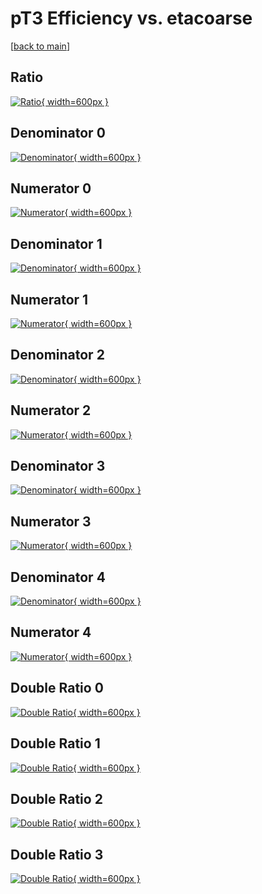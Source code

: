 # pT3 Efficiency vs. etacoarse

[[back to main](./)]



## Ratio

[![Ratio](../mtv/var/pT3_xtr_0_1_eff_etacoarse.png){ width=600px }](../mtv/var/pT3_xtr_0_1_eff_etacoarse.pdf)

## Denominator 0

[![Denominator](../mtv/den/pT3_xtr_0_1_eff_etacoarse_den0.png){ width=600px }](../mtv/den/pT3_xtr_0_1_eff_etacoarse_den0.pdf)

## Numerator 0

[![Numerator](../mtv/num/pT3_xtr_0_1_eff_etacoarse_num0.png){ width=600px }](../mtv/num/pT3_xtr_0_1_eff_etacoarse_num0.pdf)

## Denominator 1

[![Denominator](../mtv/den/pT3_xtr_0_1_eff_etacoarse_den1.png){ width=600px }](../mtv/den/pT3_xtr_0_1_eff_etacoarse_den1.pdf)

## Numerator 1

[![Numerator](../mtv/num/pT3_xtr_0_1_eff_etacoarse_num1.png){ width=600px }](../mtv/num/pT3_xtr_0_1_eff_etacoarse_num1.pdf)

## Denominator 2

[![Denominator](../mtv/den/pT3_xtr_0_1_eff_etacoarse_den2.png){ width=600px }](../mtv/den/pT3_xtr_0_1_eff_etacoarse_den2.pdf)

## Numerator 2

[![Numerator](../mtv/num/pT3_xtr_0_1_eff_etacoarse_num2.png){ width=600px }](../mtv/num/pT3_xtr_0_1_eff_etacoarse_num2.pdf)

## Denominator 3

[![Denominator](../mtv/den/pT3_xtr_0_1_eff_etacoarse_den3.png){ width=600px }](../mtv/den/pT3_xtr_0_1_eff_etacoarse_den3.pdf)

## Numerator 3

[![Numerator](../mtv/num/pT3_xtr_0_1_eff_etacoarse_num3.png){ width=600px }](../mtv/num/pT3_xtr_0_1_eff_etacoarse_num3.pdf)

## Denominator 4

[![Denominator](../mtv/den/pT3_xtr_0_1_eff_etacoarse_den4.png){ width=600px }](../mtv/den/pT3_xtr_0_1_eff_etacoarse_den4.pdf)

## Numerator 4

[![Numerator](../mtv/num/pT3_xtr_0_1_eff_etacoarse_num4.png){ width=600px }](../mtv/num/pT3_xtr_0_1_eff_etacoarse_num4.pdf)

## Double Ratio 0

[![Double Ratio](../mtv/ratio/pT3_xtr_0_1_eff_etacoarse_ratio0.png){ width=600px }](../mtv/ratio/pT3_xtr_0_1_eff_etacoarse_ratio0.pdf)

## Double Ratio 1

[![Double Ratio](../mtv/ratio/pT3_xtr_0_1_eff_etacoarse_ratio1.png){ width=600px }](../mtv/ratio/pT3_xtr_0_1_eff_etacoarse_ratio1.pdf)

## Double Ratio 2

[![Double Ratio](../mtv/ratio/pT3_xtr_0_1_eff_etacoarse_ratio2.png){ width=600px }](../mtv/ratio/pT3_xtr_0_1_eff_etacoarse_ratio2.pdf)

## Double Ratio 3

[![Double Ratio](../mtv/ratio/pT3_xtr_0_1_eff_etacoarse_ratio3.png){ width=600px }](../mtv/ratio/pT3_xtr_0_1_eff_etacoarse_ratio3.pdf)

